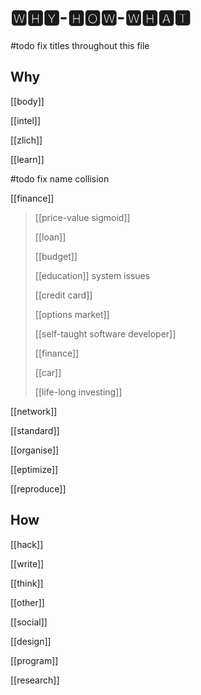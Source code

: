 # 🆆🅷🆈-🅷🅾🆆-🆆🅷🅰🆃

#todo fix titles throughout this file

## Why

[[body]]

[[intel]]

[[zlich]]

[[learn]]

#todo fix name collision

[[finance]]

> [[price-value sigmoid]]
>
> [[loan]]
>
> [[budget]]
>
> [[education]] system issues
>
> [[credit card]]
>
> [[options market]]
>
> [[self-taught software developer]]
>
> [[finance]]
>
> [[car]]
>
> [[life-long investing]]

[[network]]

[[standard]]

[[organise]]

[[eptimize]]

[[reproduce]]

## How

[[hack]]

[[write]]

[[think]]

[[other]]

[[social]]

[[design]]

[[program]]

[[research]]
